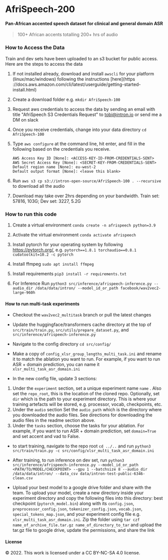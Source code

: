 # AfriSpeech-200

#### Pan-African accented speech dataset for clinical and general domain ASR

> 100+ African accents totalling  200+ hrs of audio


### How to Access the Data

Train and dev sets have been uploaded to an s3 bucket for public access.
Here are the steps to access the data

1. If not installed already, download and install `awscli` for your 
platform (linux/mac/windows) following the instructions [here](https
://docs.aws.amazon.com/cli/latest/userguide/getting-started-install.html) 

2. Create a download folder e.g. `mkdir AfriSpeech-100`

3. Request aws credentials to access the data by sending an email
with title "AfriSpeech S3 Credentials Request" to tobi@intron.io or send me a DM on slack

4. Once you receive credentials, change into your data directory `cd AfriSpeech-100`

5. Type `aws configure` at the command line, hit enter, and fill in the following based on the credentials you receive.
    ```
    AWS Access Key ID [None]: <ACCESS-KEY-ID-FROM-CREDENTIALS-SENT>
    AWS Secret Access Key [None]: <SECRET-KEY-FROM-CREDENTIALS-SENT>
    Default region name [None]: eu-west-2
    Default output format [None]: <leave this blank>
    ```

6. Run `aws s3 cp s3://intron-open-source/AfriSpeech-100 . --recursive` to download all the audio

7. Download may take over 2hrs depending on your bandwidth. Train set: 57816, 103G; Dev set: 3227, 5.2G


### How to run this code

1. Create a virtual environment `conda create -n afrispeech python=3.9`

2. Activate the virtual environment `conda activate afrispeech`

3. Install pytorch for your operating system by following https://pytorch.org/, e.g. `pytorch==1.8.1 torchaudio==0.8.1 cudatoolkit=10.2 -c pytorch`

4. Install ffmpeg `sudo apt install ffmpeg`

5. Install requirements `pip3 install -r requirements.txt`

6. For Inference Run `python3 src/inference/afrispeech-inference.py --audio_dir /data/data/intron/ --model_id_or_path facebook/wav2vec2-large-960h`



#### How to run multi-task experiments

- Checkout the `wav2vec2_multitask` branch or pull the latest changes

- Update the huggingface/transformers cache directory at the top of `src/train/train.py`, `src/utils/prepare_dataset.py`, and `src/inference/afrispeech-inference.py`

- Navigate to the config directory `cd src/config/`

- Make a copy of `config_xlsr_group_lengths_multi_task.ini` and rename it to match the ablation you want to run. For example, if you want to run ASR + domain prediction, you can name it `xlsr_multi_task_asr_domain.ini`

- In the new config file, update 3 sections: 
1. Under the `experiment` section, set a unique experiment name `name` . Also set the `repo_root`, this is the location of the cloned repo. Optionally, set `dir` which is the path to your experiment directory. This is where your training artefacts will be stored, e.g. processor, vocab, checkpoints, etc. 
2. Under the `audio` section Set the `audio_path` which is the directory where you downloaded the audio files. See directions for downloading the audio files in the readme section above.
3. Under the `tasks` section, choose the tasks for your ablation. For example,  if you want to run ASR + domain prediction, set `domain=True` and set accent and vad to False.

- to start training, navigate to the repo root `cd ../..` and run `python3 src/train/train.py -c src/config/xlsr_multi_task_asr_domain.ini`

- After training, to run inference on dev set, run `python3 src/inference/afrispeech-inference.py --model_id_or_path <PATH/TO/MODEL/CHECKPOINT> --gpu 1 --batchsize 8 --audio_dir /data/data/intron/ --data_csv data/intron-test-public-6346-clean.csv`

- Upload your best model to a google drive folder and share with the team. To upload your model, create a new directory inside your experiment directory and copy the following files into this directory: best checkpoint (`pytorch_model.bin`) along with its `config.json`, `preprocessor_config.json`, `tokenizer_config.json`, `vocab.json`, `special_tokens_map.json`, and your experiment config file e.g. `xlsr_multi_task_asr_domain.ini`. Zip the folder using `tar czf name_of_archive_file.tar.gz name_of_directory_to_tar` and upload the tar.gz file to google drive, update the permissions, and share the link


 
#### License

&copy; 2022. This work is licensed under a CC BY-NC-SA 4.0 license.